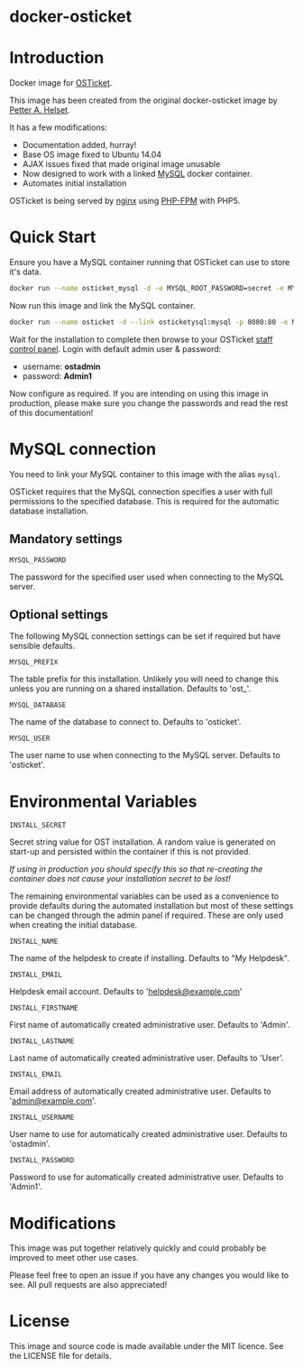 docker-osticket
===============

# Introduction

Docker image for [OSTicket](http://osticket.com).

This image has been created from the original docker-osticket image by [Petter A. Helset](mailto:petter@helset.eu).

It has a few modifications:

  * Documentation added, hurray!
  * Base OS image fixed to Ubuntu 14.04
  * AJAX issues fixed that made original image unusable
  * Now designed to work with a linked [MySQL](https://registry.hub.docker.com/u/library/mysql/) docker container.
  * Automates initial installation

OSTicket is being served by [nginx](http://wiki.nginx.org/Main) using [PHP-FPM](http://php-fpm.org/) with PHP5.

# Quick Start

Ensure you have a MySQL container running that OSTicket can use to store it's data.

```bash
docker run --name osticket_mysql -d -e MYSQL_ROOT_PASSWORD=secret -e MYSQL_USER=osticket -e MYSQL_PASSWORD=secret -e MYSQL_DATABASE=osticket mysql
```

Now run this image and link the MySQL container.

```bash
docker run --name osticket -d --link osticketysql:mysql -p 8080:80 -e MYSQL_PASSWORD=secret campbellsoftwaresolutions/osticket
```

Wait for the installation to complete then browse to your OSTicket [staff control panel](http://localhost:8080/scp). Login with default admin user & password:

* username: **ostadmin**
* password: **Admin1**

Now configure as required. If you are intending on using this image in production, please make sure you change the
passwords and read the rest of this documentation!

# MySQL connection

You need to link your MySQL container to this image with the alias ```mysql```.

OSTicket requires that the MySQL connection specifies a user with full permissions to the specified database. This is required for the automatic
 database installation.

## Mandatory settings

```MYSQL_PASSWORD```

The password for the specified user used when connecting to the MySQL server.

## Optional settings

The following MySQL connection settings can be set if required but have sensible defaults.

```MYSQL_PREFIX```

The table prefix for this installation. Unlikely you will need to change this unless you are running on a shared
installation. Defaults to 'ost_'.

```MYSQL_DATABASE```

The name of the database to connect to. Defaults to 'osticket'.

```MYSQL_USER```

The user name to use when connecting to the MySQL server. Defaults to 'osticket'.


# Environmental Variables

```INSTALL_SECRET```

Secret string value for OST installation. A random value is generated on start-up and persisted within the container if this is not provided.

*If using in production you should specify this so that re-creating the container does not cause
your installation secret to be lost!*

The remaining environmental variables can be used as a convenience to provide defaults during the automated installation
but most of these settings can be changed through the admin panel if required. These are only used when creating
the initial database.

```INSTALL_NAME```

The name of the helpdesk to create if installing. Defaults to "My Helpdesk".

```INSTALL_EMAIL```

Helpdesk email account. Defaults to 'helpdesk@example.com'

```INSTALL_FIRSTNAME```

First name of automatically created administrative user. Defaults to 'Admin'.

```INSTALL_LASTNAME```

Last name of automatically created administrative user. Defaults to 'User'.

```INSTALL_EMAIL```

Email address of automatically created administrative user. Defaults to 'admin@example.com'.

```INSTALL_USERNAME```

User name to use for automatically created administrative user. Defaults to 'ostadmin'.

```INSTALL_PASSWORD```

Password to use for automatically created administrative user. Defaults to 'Admin1'.

# Modifications

This image was put together relatively quickly and could probably be improved to meet other use cases.

Please feel free to open an issue if you have any changes you would like to see. All pull requests are also appreciated!

# License

This image and source code is made available under the MIT licence. See the LICENSE file for details.

